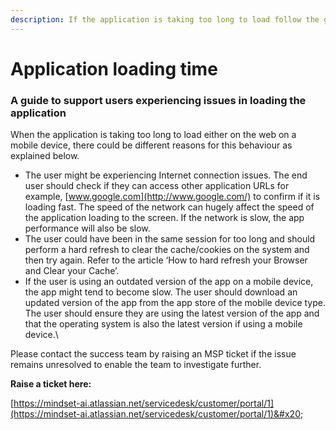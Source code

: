 ```yaml
---
description: If the application is taking too long to load follow the guidance below
---
```


# Application loading time

### A guide to support users experiencing issues in loading the application

When the application is taking too long to load either on the web on a mobile device, there could be different reasons for this behaviour as explained below.

* The user might be experiencing Internet connection issues. The end user should check if they can access other application URLs for example, [www.google.com](http://www.google.com/) to confirm if it is loading fast. The speed of the network can hugely affect the speed of the application loading to the screen. If the network is slow, the app performance will also be slow.
* The user could have been in the same session for too long and should perform a hard refresh to clear the cache/cookies on the system and then try again. Refer to the article ‘How to hard refresh your Browser and Clear your Cache’.
* If the user is using an outdated version of the app on a mobile device, the app might tend to become slow. The user should download an updated version of the app from the app store of the mobile device type. The user should ensure they are using the latest version of the app and that the operating system is also the latest version if using a mobile device.\


Please contact the success team by raising an MSP ticket if the issue remains unresolved to enable the team to investigate further.


**Raise a ticket here:**

[https://mindset-ai.atlassian.net/servicedesk/customer/portal/1](https://mindset-ai.atlassian.net/servicedesk/customer/portal/1)&#x20;
